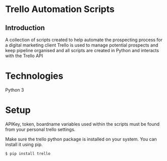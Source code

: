 # Trello Automation Scripts

## Introduction
A collection of scripts created to help automate the prospecting process for a digital marketing client
Trello is used to manage potential prospects and keep pipeline organised and all scripts are created in
Python and interacts with the Trello API

# Technologies

Python 3

# Setup

APIKey, token, boardname variables used within the scripts must be found from your personal trello settings.

Make sure the trello python package is installed on your system. You can install it using pip.

```
$ pip install trello

```

